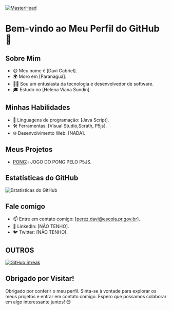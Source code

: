 [![MasterHead](https://img.freepik.com/fotos-gratis/fundo-escuro-abstrato-com-ia-generativa-de-linhas-roxas_169016-30668.jpg?w=1480&t=st=1695122367~exp=1695122967~hmac=2359b404ee46bb26a0dad4e76b469cf5bb5f39fc868a864abbec932b02df2dd9)](https://github.com/daviGABRIEL12)

# Bem-vindo ao Meu Perfil do GitHub 👋

## Sobre Mim
- 😄 Meu nome é [Davi Gabriel].
- 🌍 Moro em [Paranaguá].
- 👩‍💻 Sou um entusiasta da tecnologia e desenvolvedor de software.
- 🎓 Estudo no [Helena Viana Sundin].

## Minhas Habilidades
- 🚀 Linguagens de programação: [Java Script].
- 🛠️ Ferramentas: [Visual Studio,Scrath, P5js].
- 🌐 Desenvolvimento Web: [NADA].

## Meus Projetos
- [PONG](https://github.com/daviGABRIEL12/Pong-No-Java)): JOGO DO PONG PELO P5JS.

## Estatísticas do GitHub
![Estatísticas do GitHub](https://github-readme-stats.vercel.app/api?username=daviGABRIEL12&show_icons=true&theme=dark)
## Fale comigo
- 📫 Entre em contato comigo: [perez.davi@escola.pr.gov.br].
- 💬 LinkedIn: [NÃO TENHO].
- 🐦 Twitter: [NÃO TENHO].

## OUTROS

[![GitHub Streak](https://streak-stats.demolab.com/?user=daviGABRIEL12)](https://git.io/streak-stats)

## Obrigado por Visitar!
Obrigado por conferir o meu perfil. Sinta-se à vontade para explorar os meus projetos e entrar em contato comigo. Espero que possamos colaborar em algo interessante juntos! 😊

